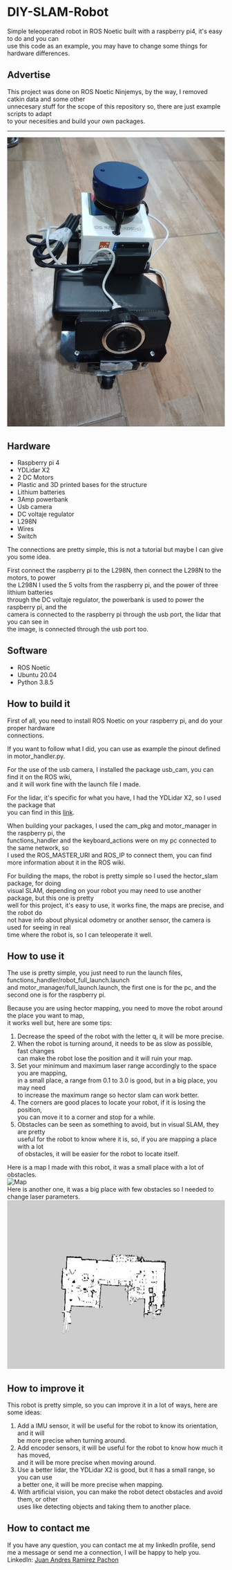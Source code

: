 # DIY-SLAM-Robot
Simple teleoperated robot in ROS Noetic built with a raspberry pi4, it's easy to do and you can  
use this code as an example, you may have to change some things for hardware differences.  

## Advertise
This project was done on ROS Noetic Ninjemys, by the way, I removed catkin data and some other  
unnecesary stuff for the scope of this repository so, there are just example scripts to adapt  
to your necesities and build your own packages. 
  
---
<img src="images/robot.jpg" alt="Robot">  

## Hardware
- Raspberry pi 4
- YDLidar X2
- 2 DC Motors
- Plastic and 3D printed bases for the structure
- Lithium batteries
- 3Amp powerbank
- Usb camera
- DC voltaje regulator
- L298N
- Wires
- Switch

The connections are pretty simple, this is not a tutorial but maybe I can give you some idea.  

First connect the raspberry pi to the L298N, then connect the L298N to the motors, to power  
the L298N I used the 5 volts from the raspberry pi, and the power of three lithium batteries  
through the DC voltaje regulator, the powerbank is used to power the raspberry pi, and the  
camera is connected to the raspberry pi through the usb port, the lidar that you can see in  
the image, is connected through the usb port too.

## Software
- ROS Noetic
- Ubuntu 20.04
- Python 3.8.5

## How to build it
First of all, you need to install ROS Noetic on your raspberry pi, and do your proper hardware   
connections.  

If you want to follow what I did, you can use as example the pinout defined in motor_handler.py.    

For the use of the usb camera, I installed the package usb_cam, you can find it on the ROS wiki,    
and it will work fine with the launch file I made.

For the lidar, it's specific for what you have, I had the YDLidar X2, so I used the package that  
you can find in this [link](https://github.com/YDLIDAR/ydlidar_ros_driver).  

When building your packages, I used the cam_pkg and motor_manager in the raspberry pi, the  
functions_handler and the keyboard_actions were on my pc connected to the same network, so  
I used the ROS_MASTER_URI and ROS_IP to connect them, you can find more information about it 
in the ROS wiki.  

For building the maps, the robot is pretty simple so I used the hector_slam package, for doing   
visual SLAM, depending on your robot you may need to use another package, but this one is pretty  
well for this project, it's easy to use, it works fine, the maps are precise, and the robot do  
not have info about physical odometry or another sensor, the camera is used for seeing in real  
time where the robot is, so I can teleoperate it well.

## How to use it
The use is pretty simple, you just need to run the launch files, functions_handler/robot_full_launch.launch  
and motor_manager/full_launch.launch, the first one is for the pc, and the second one is for the raspberry pi.

Because you are using hector mapping, you need to move the robot around the place you want to map,  
it works well but, here are some tips:  
1. Decrease the speed of the robot with the letter q, it will be more precise.
2. When the robot is turning around, it needs to be as slow as possible, fast changes  
   can make the robot lose the position and it will ruin your map.
3. Set your minimum and maximum laser range accordingly to the space you are mapping,  
   in a small place, a range from 0.1 to 3.0 is good, but in a big place, you may need   
   to increase the maximum range so hector slam can work better.
4. The corners are good places to locate your robot, if it is losing the position,  
   you can move it to a corner and stop for a while. 
5. Obstacles can be seen as something to avoid, but in visual SLAM, they are pretty    
   useful for the robot to know where it is, so, if you are mapping a place with a lot    
   of obstacles, it will be easier for the robot to locate itself.

Here is a map I made with this robot, it was a small place with a lot of obstacles.  
<img src="images/firstMap.jpg" alt="Map">  
Here is another one, it was a big place with few obstacles so I needed to change laser parameters.   
<img src="images/labMap.jpg" alt="Map 2"> 

## How to improve it
This robot is pretty simple, so you can improve it in a lot of ways, here are some ideas:
1. Add a IMU sensor, it will be useful for the robot to know its orientation, and it will  
   be more precise when turning around.
2. Add encoder sensors, it will be useful for the robot to know how much it has moved,  
   and it will be more precise when moving around.
3. Use a better lidar, the YDLidar X2 is good, but it has a small range, so you can use  
   a better one, it will be more precise when mapping.
4. With artificial vision, you can make the robot detect obstacles and avoid them, or other  
   uses like detecting objects and taking them to another place.

## How to contact me
If you have any question, you can contact me at my linkedIn profile, send me a message or send me a   connection, I will be happy to help you.  
LinkedIn: [Juan Andres Ramirez Pachon](https://www.linkedin.com/in/jramirez-jarp/)
